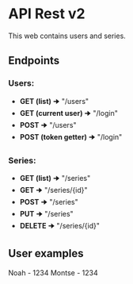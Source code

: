 # API Rest v2

This web contains users and series.

## Endpoints
### Users:
- **GET (list)** 🠊 "/users"
- **GET (current user)** 🠊 "/login"
- **POST** 🠊 "/users"
- **POST (token getter)** 🠊 "/login"

### Series:
- **GET (list)** 🠊 "/series"
- **GET** 🠊 "/series/{id}"
- **POST** 🠊 "/series"
- **PUT** 🠊 "/series"
- **DELETE** 🠊 "/series/{id}"

## User examples
Noah - 1234
Montse - 1234
